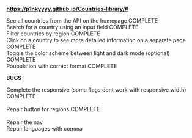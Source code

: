 **https://p1nkyyyy.github.io/Countries-library/#<br />**

See all countries from the API on the homepage    COMPLETE<br />
Search for a country using an input field    COMPLETE<br />
Filter countries by region    COMPLETE<br />
Click on a country to see more detailed information on a separate page    COMPLETE<br />
Toggle the color scheme between light and dark mode (optional)    COMPLETE<br />
Poupulation with correct format    COMPLETE<br /> 

**BUGS**

Complete the responsive (some flags dont work with responsive width)   COMPLETE<br />  
Repair button for regions   COMPLETE<br />    
Repair the nav<br /> 
Repair languages with comma<br />  
